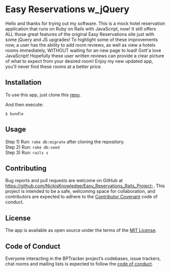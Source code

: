 
# Easy Reservations w_jQuery

Hello and thanks for trying out my software. This is a mock hotel reservation application that runs on Ruby on Rails with JavaScript, now! It still offers ALL those great features of the original Easy Reservations site just with some jQuery and JS upgrades! To highlight some of these improvements now, a user  has the ability to add room reviews, as well as view a hotels rooms immediately, WITHOUT waiting for an new page to load! Gott'a love JavaScript! Hopefully these user written reviews can provide a clear picture of what to expect from your desired room! Enjoy my new updated app, you'll never find these rooms at a better price.

## Installation

To use this app, just clone this [repo](https://github.com/NickisKnowledge/Easy_Reservations_Rails_Project-).

And then execute:

    $ bundle

## Usage

Step 1) Run: `rake db:migrate` after cloning the repository. <br />
Step 2) Run: `rake db:seed` <br />
Step 3) Run: `rails s`

## Contributing

Bug reports and pull requests are welcome on GitHub at https://github.com/NickisKnowledge/Easy_Reservations_Rails_Project-. This project is intended to be a safe, welcoming space for collaboration, and contributors are expected to adhere to the [Contributor Covenant](http://contributor-covenant.org) code of conduct.

## License

The app is available as open source under the terms of the [MIT License](http://opensource.org/licenses/MIT).

## Code of Conduct

Everyone interacting in the BPTracker project’s codebases, issue trackers, chat rooms and mailing lists is expected to follow the [code of conduct](https://github.com/[USERNAME]/bptraker/blob/master/CODE_OF_CONDUCT.md).
